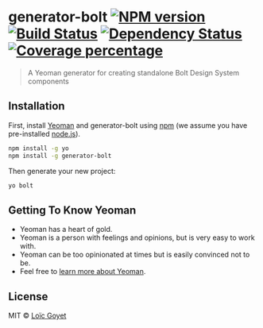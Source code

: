 # generator-bolt [![NPM version][npm-image]][npm-url] [![Build Status][travis-image]][travis-url] [![Dependency Status][daviddm-image]][daviddm-url] [![Coverage percentage][coveralls-image]][coveralls-url]
> A Yeoman generator for creating standalone Bolt Design System components

## Installation

First, install [Yeoman](http://yeoman.io) and generator-bolt using [npm](https://www.npmjs.com/) (we assume you have pre-installed [node.js](https://nodejs.org/)).

```bash
npm install -g yo
npm install -g generator-bolt
```

Then generate your new project:

```bash
yo bolt
```

## Getting To Know Yeoman

 * Yeoman has a heart of gold.
 * Yeoman is a person with feelings and opinions, but is very easy to work with.
 * Yeoman can be too opinionated at times but is easily convinced not to be.
 * Feel free to [learn more about Yeoman](http://yeoman.io/).

## License

MIT © [Loïc Goyet](http://loicgoyet.github.io/)


[npm-image]: https://badge.fury.io/js/generator-pegakit.svg
[npm-url]: https://npmjs.org/package/generator-pegakit
[travis-image]: https://travis-ci.org/PegaKit/generator-pegakit.svg?branch=master
[travis-url]: https://travis-ci.org/PegaKit/generator-pegakit
[daviddm-image]: https://david-dm.org/PegaKit/generator-pegakit.svg?theme=shields.io
[daviddm-url]: https://david-dm.org/PegaKit/generator-pegakit
[coveralls-image]: https://coveralls.io/repos/PegaKit/generator-pegakit/badge.svg
[coveralls-url]: https://coveralls.io/r/PegaKit/generator-pegakit
